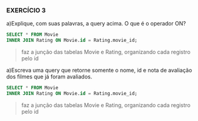 ### EXERCÍCIO 3

a)Explique, com suas palavras, a query acima. O que é o operador ON?

```sql
SELECT * FROM Movie 
INNER JOIN Rating ON Movie.id = Rating.movie_id;
```
>faz a junção das tabelas Movie e Rating, organizando cada registro pelo id 

a)Escreva uma query que retorne somente o nome, id e nota de avaliação dos filmes que já foram avaliados.

```sql
SELECT * FROM Movie 
INNER JOIN Rating ON Movie.id = Rating.movie_id;
```
>faz a junção das tabelas Movie e Rating, organizando cada registro pelo id 
